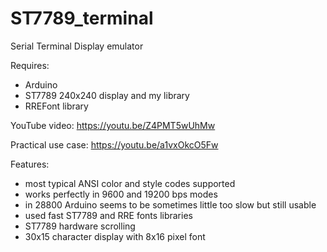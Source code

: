 # ST7789_terminal
Serial Terminal Display emulator

Requires:
- Arduino
- ST7789 240x240 display and my library
- RREFont library

YouTube video:
https://youtu.be/Z4PMT5wUhMw

Practical use case:
https://youtu.be/a1vxOkcO5Fw

Features:
- most typical ANSI color and style codes supported
- works perfectly in 9600 and 19200 bps modes
- in 28800 Arduino seems to be sometimes little too slow but still usable
- used fast ST7789 and RRE fonts libraries
- ST7789 hardware scrolling
- 30x15 character display with 8x16 pixel font
